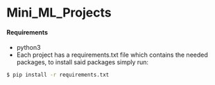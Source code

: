 # Mini_ML_Projects


#### Requirements
* python3
* Each project has a requirements.txt file which contains the needed packages, to install said packages simply run:
```bash
$ pip install -r requirements.txt
```
